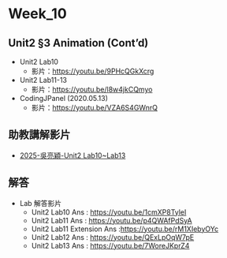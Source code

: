 # Week_10

## Unit2 §3 Animation (Cont’d)
   * Unit2 Lab10
      * 影片：https://youtu.be/9PHcQGkXcrg
   * Unit2 Lab11-13   
      * 影片：https://youtu.be/l8w4jkCQmyo
   * CodingJPanel (2020.05.13)
      * 影片：https://youtu.be/VZA6S4GWnrQ

## 助教講解影片
* [2025-吳亮穎-Unit2 Lab10~Lab13](https://youtu.be/6cc0LbIJOss)

## 解答
  * Lab 解答影片
      * Unit2 Lab10 Ans : https://youtu.be/1cmXP8TyleI
      * Unit2 Lab11 Ans : https://youtu.be/p4QWAfPdSyA
      * Unit2 Lab11 Extension Ans :https://youtu.be/rM1XIebyOYc
      * Unit2 Lab12 Ans : https://youtu.be/QExLpOqW7pE
      * Unit2 Lab13 Ans : https://youtu.be/7WoreJKprZ4
